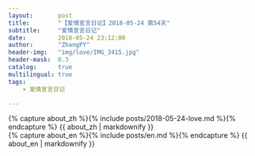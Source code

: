 ```yaml
---
layout:       post
title:        "【爱情宣言日记】2018-05-24 第54天"
subtitle:     "爱情宣言日记"
date:         2018-05-24 23:12:00
author:       "ZhangPY"
header-img:   "img/love/IMG_3415.jpg"
header-mask:  0.3
catalog:      true
multilingual: true
tags:
    - 爱情宣言日记

---
```


<!-- Chinese Version -->
<div class="zh post-container">
    {% capture about_zh %}{% include posts/2018-05-24-love.md %}{% endcapture %}
    {{ about_zh | markdownify }}
</div>

<!-- English Version -->
<div class="en post-container">
    {% capture about_en %}{% include posts/en.md %}{% endcapture %}
    {{ about_en | markdownify }}
</div>